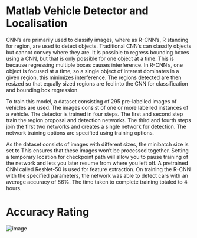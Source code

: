 # Matlab Vehicle Detector and Localisation

CNN’s are primarily used to classify images, where as R-CNN’s, R standing for region, are used to detect objects. Traditional CNN’s can classify objects but cannot convey where they are. It is possible to regress bounding boxes using a CNN, but that is only possible for one object at a time. This is because regressing multiple boxes causes interference.
In R-CNN’s, one object is focused at a time, so a single object of interest dominates in a given region, this minimizes interference. The regions detected are then resized so that equally sized regions are fed into the CNN for classification and bounding box regression.

To train this model, a dataset consisting of 295 pre-labelled images of vehicles are used.
The images consist of one or more labelled instances of a vehicle.
The detector is trained in four steps. The first and second step train the region proposal
and detection networks. The third and fourth steps join the first two networks and creates
a single network for detection. The network training options are specified using training
options.

As the dataset consists of images with different sizes, the minibatch size is set to
This ensures that these images won’t be processed together. Setting a temporary location for
checkpoint path will allow you to pause training of the network and lets you later resume from where you left off. A pretrained CNN called ResNet-50 is used for feature extraction. On training the R-CNN with the specified parameters, the network was able to detect cars with an average accuracy of 86%. The
time taken to complete training totaled to 4 hours.

# Accuracy Rating

![image](https://user-images.githubusercontent.com/60957986/74599542-293a5e00-509d-11ea-9666-01d38b2e51ec.png)

